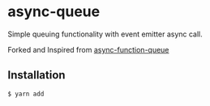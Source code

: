 # async-queue

Simple queuing functionality with event emitter async call.

Forked and Inspired from [async-function-queue](https://github.com/pgte/async-function-queue)

## Installation

```sh
$ yarn add 
```
